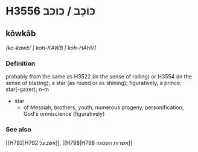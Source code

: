# H3556 כּוֹכָב / כוכב

## kôwkâb

_(ko-kawb' | koh-KAWB | koh-HAHV)_

### Definition

probably from the same as H3522 (in the sense of rolling) or H3554 (in the sense of blazing); a star (as round or as shining); figuratively, a prince; star(-gazer); n-m

- star
  - of Messiah, brothers, youth, numerous progeny, personification, God's omniscience (figuratively)

### See also

[[H792|H792 אשבעל]], [[H798|H798 אשדות הפסגה]]
